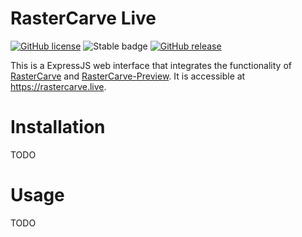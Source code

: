 # RasterCarve Live

[![GitHub license](https://img.shields.io/github/license/built1n/rastercarve-live.svg)](https://github.com/built1n/rastercarve-live/blob/master/LICENSE) ![Stable badge](https://img.shields.io/badge/status-stable-green.svg) [![GitHub release](https://img.shields.io/github/release/built1n/rastercarve-live.svg)](https://github.com/built1n/rastercarve-live/releases/)

This is a ExpressJS web interface that integrates the functionality of [RasterCarve](https://github.com/built1n/rastercarve) and [RasterCarve-Preview](https://github.com/built1n/rastercarve-preview). It is accessible at https://rastercarve.live.

# Installation

TODO

# Usage

TODO
